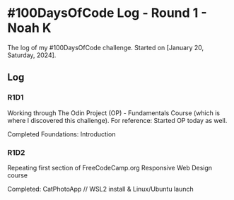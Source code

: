 # #100DaysOfCode Log - Round 1 - Noah K

The log of my #100DaysOfCode challenge. Started on [January 20, Saturday, 2024].

## Log

### R1D1 
Working through The Odin Project (OP) - Fundamentals Course (which is where I discovered this challenge). For reference: Started OP today as well. 

Completed Foundations: Introduction

### R1D2
Repeating first section of FreeCodeCamp.org Responsive Web Design course

Completed: CatPhotoApp // WSL2 install & Linux/Ubuntu launch
